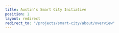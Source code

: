 ```yaml
---
title: Austin's Smart City Initiative
position: 1
layout: redirect
redirect_to: "/projects/smart-city/about/overview"
---
```


